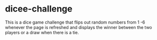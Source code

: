# dicee-challenge
This is a dice game challenge that flips out random numbers from 1 -6 whenever the page is refreshed and displays the winner between the two players or a draw when there is a tie.

